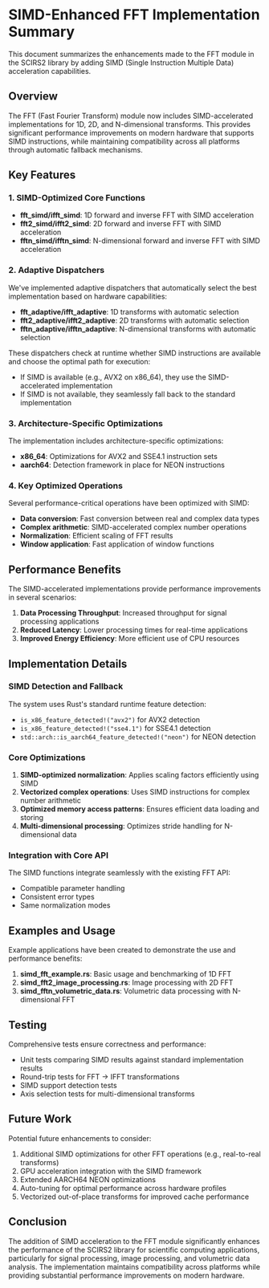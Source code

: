# SIMD-Enhanced FFT Implementation Summary

This document summarizes the enhancements made to the FFT module in the SCIRS2 library by adding SIMD (Single Instruction Multiple Data) acceleration capabilities.

## Overview

The FFT (Fast Fourier Transform) module now includes SIMD-accelerated implementations for 1D, 2D, and N-dimensional transforms. This provides significant performance improvements on modern hardware that supports SIMD instructions, while maintaining compatibility across all platforms through automatic fallback mechanisms.

## Key Features

### 1. SIMD-Optimized Core Functions

- **fft_simd/ifft_simd**: 1D forward and inverse FFT with SIMD acceleration
- **fft2_simd/ifft2_simd**: 2D forward and inverse FFT with SIMD acceleration
- **fftn_simd/ifftn_simd**: N-dimensional forward and inverse FFT with SIMD acceleration

### 2. Adaptive Dispatchers

We've implemented adaptive dispatchers that automatically select the best implementation based on hardware capabilities:

- **fft_adaptive/ifft_adaptive**: 1D transforms with automatic selection
- **fft2_adaptive/ifft2_adaptive**: 2D transforms with automatic selection
- **fftn_adaptive/ifftn_adaptive**: N-dimensional transforms with automatic selection

These dispatchers check at runtime whether SIMD instructions are available and choose the optimal path for execution:
- If SIMD is available (e.g., AVX2 on x86_64), they use the SIMD-accelerated implementation
- If SIMD is not available, they seamlessly fall back to the standard implementation

### 3. Architecture-Specific Optimizations

The implementation includes architecture-specific optimizations:

- **x86_64**: Optimizations for AVX2 and SSE4.1 instruction sets
- **aarch64**: Detection framework in place for NEON instructions

### 4. Key Optimized Operations

Several performance-critical operations have been optimized with SIMD:

- **Data conversion**: Fast conversion between real and complex data types
- **Complex arithmetic**: SIMD-accelerated complex number operations
- **Normalization**: Efficient scaling of FFT results
- **Window application**: Fast application of window functions

## Performance Benefits

The SIMD-accelerated implementations provide performance improvements in several scenarios:

1. **Data Processing Throughput**: Increased throughput for signal processing applications
2. **Reduced Latency**: Lower processing times for real-time applications
3. **Improved Energy Efficiency**: More efficient use of CPU resources

## Implementation Details

### SIMD Detection and Fallback

The system uses Rust's standard runtime feature detection:
- `is_x86_feature_detected!("avx2")` for AVX2 detection
- `is_x86_feature_detected!("sse4.1")` for SSE4.1 detection
- `std::arch::is_aarch64_feature_detected!("neon")` for NEON detection

### Core Optimizations

1. **SIMD-optimized normalization**: Applies scaling factors efficiently using SIMD
2. **Vectorized complex operations**: Uses SIMD instructions for complex number arithmetic
3. **Optimized memory access patterns**: Ensures efficient data loading and storing
4. **Multi-dimensional processing**: Optimizes stride handling for N-dimensional data

### Integration with Core API

The SIMD functions integrate seamlessly with the existing FFT API:
- Compatible parameter handling
- Consistent error types
- Same normalization modes

## Examples and Usage

Example applications have been created to demonstrate the use and performance benefits:

1. **simd_fft_example.rs**: Basic usage and benchmarking of 1D FFT
2. **simd_fft2_image_processing.rs**: Image processing with 2D FFT
3. **simd_fftn_volumetric_data.rs**: Volumetric data processing with N-dimensional FFT

## Testing

Comprehensive tests ensure correctness and performance:

- Unit tests comparing SIMD results against standard implementation results
- Round-trip tests for FFT → IFFT transformations
- SIMD support detection tests
- Axis selection tests for multi-dimensional transforms

## Future Work

Potential future enhancements to consider:

1. Additional SIMD optimizations for other FFT operations (e.g., real-to-real transforms)
2. GPU acceleration integration with the SIMD framework
3. Extended AARCH64 NEON optimizations
4. Auto-tuning for optimal performance across hardware profiles
5. Vectorized out-of-place transforms for improved cache performance

## Conclusion

The addition of SIMD acceleration to the FFT module significantly enhances the performance of the SCIRS2 library for scientific computing applications, particularly for signal processing, image processing, and volumetric data analysis. The implementation maintains compatibility across platforms while providing substantial performance improvements on modern hardware.